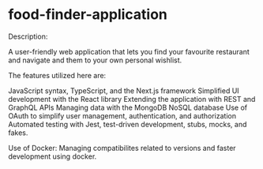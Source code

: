 # food-finder-application


Description:

A user-friendly web application that lets you find your favourite restaurant and navigate and them to your own personal wishlist.

The features utilized here are: 

JavaScript syntax, TypeScript, and the Next.js framework
Simplified  UI development with the React library 
Extending the  application with REST and GraphQL APIs
Managing  data with the MongoDB NoSQL database
Use of  OAuth to simplify user management, authentication, and authorization
Automated testing with Jest, test-driven development, stubs, mocks, and fakes.


Use of Docker:
Managing compatibilites related to versions and faster development using  docker.

